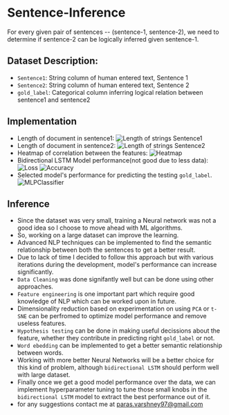 # Sentence-Inference
For every given pair of sentences -- (sentence-1, sentence-2), we need to determine if sentence-2 can be logically inferred given sentence-1.

## Dataset Description:
* `Sentence1`: String column of human entered text, Sentence 1
* `Sentence2`: String column of human entered text, Sentence 2
* `gold_label`: Categorical column inferring logical relation between sentence1 and sentence2

## Implementation 
* Length of document in sentence1: 
![Length of strings Sentence1](https://github.com/paras009/Sentence-Inference/blob/master/images/length_of_doc_s1.png)
* Length of document in sentence2: 
![Length of strings Sentence2](https://github.com/paras009/Sentence-Inference/blob/master/images/length_of_doc_s2.png)
* Heatmap of correlation between the features: 
![Heatmap](https://github.com/paras009/Sentence-Inference/blob/master/images/correlation_heatmap.png)
* Bidirectional LSTM Model performance(not good due to less data): 
![Loss](https://github.com/paras009/Sentence-Inference/blob/master/images/bidirectional_LSTM_model_performance_loss.png)
![Accuracy](https://github.com/paras009/Sentence-Inference/blob/master/images/bidirectional_LSTM_model_performance_accuracy.png)
* Selected model's performance for predicting the testing `gold_label`.
![MLPClassifier](https://github.com/paras009/Sentence-Inference/blob/master/images/MLPClassifier.PNG)

## Inference
* Since the dataset was very small, training a Neural network was not a good idea so I choose to move ahead with ML algorithms. 
* So, working on a large dataset can improve the learning.
* Advanced NLP techniques can be implemented to find the semantic relationship between both the sentences to get a better result.
* Due to lack of time I decided to follow this approach but with various iterations during the development, model's performance can increase significantly.
* `Data Cleaning` was done signifantly well but can be done using other approaches.
* `Feature engineering` is one important part which require good knowledge of NLP which can be worked upon in future.
* Dimensionality reduction based on experimentation on using `PCA` or `t-SNE` can be perfromed to optimize model performance and remove useless features.
* `Hypothesis testing` can be done in making useful decissions about the feature, whether they contribute in predicting right `gold_label` or not.
* `Word ebedding` can be implemented to get a better semantic relationship between words.
* Working with more better Neural Networks will be a better choice for this kind of problem, although `bidirectional LSTM` should perform well with large dataset.
* Finally once we get a good model performance over the data, we can implement hyperparameter tuning to tune those small knobs in the `bidirectional LSTM` model to extract the best performance out of it.
* for any suggestions contact me at [paras.varshney97@gmail.com](paras.varshney97@gmail.com)
